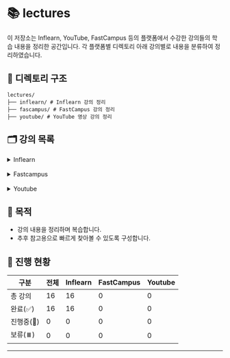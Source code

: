 # 📚 lectures

이 저장소는 Inflearn, YouTube, FastCampus 등의 플랫폼에서 수강한 강의들의 학습 내용을 정리한 공간입니다. 각 플랫폼별 디렉토리 아래 강의별로 내용을 분류하여 정리하였습니다.

## 📁 디렉토리 구조

```plaintext
lectures/
├── inflearn/ # Inflearn 강의 정리
├── fascampus/ # FastCampus 강의 정리
├── youtube/ # YouTube 영상 강의 정리
```

## 🗂️ 강의 목록

<details>
<summary>Inflearn</summary>
<div markdown="1">

이 디렉토리는 [인프런(Inflearn)](https://www.inflearn.com) 플랫폼에서 수강한 강의들을 정리한 공간입니다. 강의별 디렉토리에는 실습 코드, 요약 노트, 참고 링크 등을 포함하고 있습니다.

## 📋 강의 목록

| No | 썸네일                                                                                                                                                                                                                                 | 강의명                                                | 강사명         | 디렉토리                                                                                                                                                  | 상태   | 비고 |
|----|-------------------------------------------------------------------------------------------------------------------------------------------------------------------------------------------------------------------------------------|----------------------------------------------------|-------------|-------------------------------------------------------------------------------------------------------------------------------------------------------|------|----|
| 01 | <img src="https://cdn.inflearn.com/public/courses/329295/cover/91207c2c-36ad-4c66-af8e-990193224b8a/329295.png?f=avif" width="200"/>                                                                                                | Practical Testing: 실용적인 테스트 가이드                    | 박우빈         | [inflearn-practical-testing](inflearn/inflearn-practical-testing)                                                                                     | ✅ 완료 |    |
| 01 | <img src="https://cdn.inflearn.com/public/courses/331046/cover/50352718-fd03-4d7f-a5e4-d9897d70ce6c/331046.PNG?f=avif" width="200"/>                                                                                                | spring boot actuator 파헤치기                          | Hello World | [inflearn-spring-boot-actuator-for-beginner](inflearn/inflearn-spring-boot-actuator-for-beginner)                                                     | ✅ 완료 |    |
| 01 | <img src="https://cdn.inflearn.com/public/course-324591-cover/fd1a1901-d1cb-4cf3-8335-3783693eb545?f=avif" width="200"/>                                                                                                            | 스프링 시큐리티                                           | 정수원         | [inflearn-spring-security-core](inflearn/inflearn-spring-security-core)<br/>[inflearn-spring-security-basic](inflearn/inflearn-spring-security-basic) | ✅ 완료 |    |
| 02 | <img src="https://cdn.inflearn.com/public/courses/329275/cover/5173e069-8ce9-45e8-905a-f0f5f345899c/329275-b-eng.png?f=avif" width="200"/>                                                                                          | Jenkins를 이용한 CI/CD Pipeline 구축                     | Dowon Lee   | [inflearn-cicd-pipeline-with-jenkins](inflearn/inflearn-cicd-pipeline-with-jenkins)                                                                   | ✅ 완료 |    |
| 03 | <img src="https://cdn.inflearn.com/public/courses/329894/cover/a672f016-0440-4fc4-bdf6-c37f6dbe4f80/328894-eng.png?f=avif" width="200"/>                                                                                            | 실습으로 배우는 선착순 이벤트 시스템                               | 최상용         | [inflearn-coupon-system](inflearn/inflearn-coupon-system)                                                                                             | ✅ 완료 |    |
| 04 | <img src="https://cdn.inflearn.com/public/courses/330264/cover/5d40d110-c372-42ef-ad06-fe01257225cc/330264-eng.png?f=avif" width="200"/>                                                                                            | 실전! 스프링부트 상품-주문 API 개발로 알아보는 TDD                   | 이중석         | [inflearn-tdd-product-order-service](inflearn/inflearn-tdd-product-order-service)                                                                     | ✅ 완료 |    |
| 05 | <img src="https://cdn.inflearn.com/public/courses/327901/cover/d0f80fce-6877-4058-91bb-dc1ef57339a2/327901-eng.png?f=avif" width="200"/>                                                                                            | 스프링 핵심 원리 - 고급편                                    | 김영한         | [inflearn-kyh-spring-aop](inflearn/inflearn-kyh-spring-aop)                                                                                           | ✅ 완료 |    |
| 06 | <img src="https://cdn.inflearn.com/public/courses/324119/course_cover/07c45106-3cfa-4dd6-93ed-a6449591831c/%E1%84%80%E1%85%B3%E1%84%85%E1%85%AE%E1%86%B8%205%20%E1%84%87%E1%85%A9%E1%86%A8%E1%84%89%E1%85%A1%204.png" width="200"/> | 실전! 스프링 부트와 JPA 활용1 - 웹 애플리케이션 개발                  | 김영한         | [inflearn-spring-data-jpa](inflearn/inflearn-spring-data-jpa)                                                                                         | ✅ 완료 |    |
| 07 | <img src="https://cdn.inflearn.com/public/courses/324476/course_cover/c712dd1a-80e3-413f-93af-ca89bddd6fe9/kyh_DSL2.png?f=avif" width="200"/>                                                                                       | 실전! Querydsl                                       | 김영한         | [inflearn-query-dsl](inflearn/inflearn-query-dsl)                                                                                                     | ✅ 완료 |    |
| 08 | <img src="https://cdn.inflearn.com/public/courses/328995/cover/8149920a-4b6f-480e-b7ac-10d71a5fef24/328995-eng.png?f=avif" width="200"/>                                                                                            | 재고시스템으로 알아보는 동시성이슈 해결방법                            | 최상용         | [inflearn-kotlin-library-app](inflearn/inflearn-kotlin-library-app)                                                                                   | ✅ 완료 |    |
| 09 | <img src="https://cdn.inflearn.com/public/courses/329248/cover/302bbe7f-5c3d-49f2-b23a-16f4f51e6ede/329248-eng2.png?f=avif" width="200"/>                                                                                           | 실전! 코틀린과 스프링 부트로 도서관리 애플리케이션 개발하기 (Java 프로젝트 리팩토링) | 최태현         | [inflearn-kotlin-library-app](inflearn/inflearn-kotlin-library-app)                                                                                   | ✅ 완료 |    |
| 10 | <img src="https://cdn.inflearn.com/public/files/courses/328340/cover/01jx9xv8sprqfcjdkhy723nw9y?f=avif" width="200"/>                                                                                                               | 한 입 크기로 잘라 먹는 리액트(React.js) : 기초부터 실전까지            | 이정환         | [inflearn-react-winterlood](inflearn/inflearn-react-winterlood)                                                                                       | ✅ 완료 |    |
| 11 | <img src="https://cdn.inflearn.com/public/courses/327527/cover/0915f7e5-f2e9-479c-b6d5-c3b1c389ff6e/327527-eng.png?f=avif" width="200"/>                                                                                            | 따라하며 배우는 NestJS                                    | John Ann    | [inflearn-nest-js](inflearn/inflearn-nest-js)                                                                                                         | ✅ 완료 |    |
| 12 | <img src="https://cdn.inflearn.com/public/courses/329398/cover/5e613ac4-cfe3-4a97-ac6d-929d9cd49647/329398-eng.jpg?f=avif" width="200"/>                                                                                            | 카프카 완벽 가이드 - 코어편                                   | 권철민         | [inflearn-kafka-perfect-guide-core](inflearn/inflearn-kafka-perfect-guide-core)                                                                       | ✅ 완료 |    |
| 13 | <img src="https://cdn.inflearn.com/public/courses/330459/cover/00d1bd8e-3b9d-4c62-b801-fea717c942fa/330459-eng.png?f=avif" width="200"/>                                                                                            | 스프링 부트 - 핵심 원리와 활용                                 | 김영한         | [inflearn-kyh-spring-boot](inflearn/inflearn-kyh-spring-boot)                                                                                         | ✅ 완료 |    |
| 14 | <img src="https://cdn.inflearn.com/public/courses/329974/cover/fe5d2e63-04c3-472e-9bd5-9b26857629a8/329974-eng.png?f=avif" width="200"/>                                                                                            | 토비의 스프링 부트 - 이해와 원리                                | 토비          | [inflearn-toby-spring-boot](inflearn/inflearn-toby-spring-boot)                                                                                       | ✅ 완료 |    |
| 15 | <img src="https://cdn.inflearn.com/public/courses/327744/cover/de286689-c862-424e-b99d-8407918be912/327744-eng.png?f=avif" width="200"/>                                                                                            | 스프링 배치                                             | 정수원         | [inflearn-spring-batch](inflearn/inflearn-spring-batch)                                                                                               | ✅ 완료 |    |

</div>
</details>
<br/>
<details>
<summary>Fastcampus</summary>
<div markdown="1">

이 디렉토리는 [패스트캠퍼스(Fastcampus)](https://www.fastcampus.co.kr) 플랫폼에서 수강한 강의들을 정리한 공간입니다. 강의별 디렉토리에는 실습 코드, 요약 노트, 참고 링크 등을
포함하고 있습니다.

## 📋 강의 목록

| No | 썸네일 | 강의명 | 강사명 | 디렉토리 | 상태 | 비고 |
|----|-----|-----|-----|------|----|----|

</div>
</details>
<br/>
<details>
<summary>Youtube</summary>
<div markdown="1">

이 디렉토리는 [유튜브(Youtube)](https://www.youtube.com) 플랫폼에서 수강한 강의들을 정리한 공간입니다. 강의별 디렉토리에는 실습 코드, 요약 노트, 참고 링크 등을 포함하고 있습니다.

## 📋 강의 목록

| No | 썸네일 | 강의명 | 강사명 | 디렉토리 | 상태 | 비고 |
|----|-----|-----|-----|------|----|----|

</div>
</details>

## 📌 목적

- 강의 내용을 정리하며 복습합니다.
- 추후 참고용으로 빠르게 찾아볼 수 있도록 구성합니다.

## 📅 진행 현황

| 구분      | 전체 | Inflearn | FastCampus | Youtube |
|---------|----|----------|------------|---------|
| 총 강의    | 16 | 16       | 0          | 0       |
| 완료(✅)   | 16 | 16       | 0          | 0       |
| 진행중(🔄) | 0  | 0        | 0          | 0       |
| 보류(⏸️)  | 0  | 0        | 0          | 0       |

---
